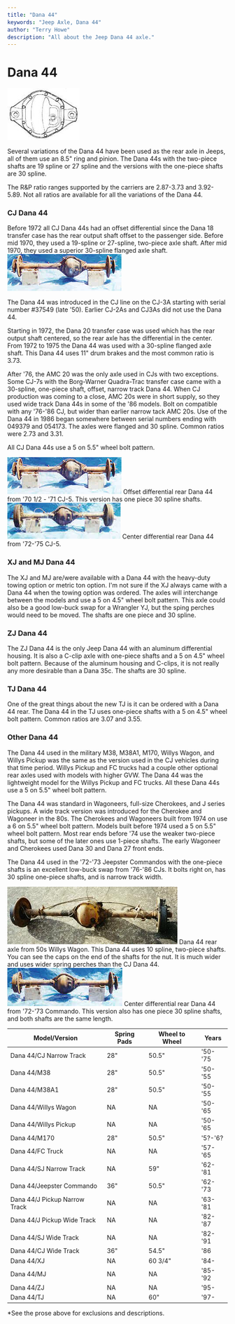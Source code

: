 ```yaml
---
title: "Dana 44"
keywords: "Jeep Axle, Dana 44"
author: "Terry Howe"
description: "All about the Jeep Dana 44 axle."
---
```

# Dana 44

![Dana 44 diff cover](../../img/axle/bwd44.jpg)

Several variations of the Dana 44 have been used as the rear axle in Jeeps, all of them use an 8.5" ring and pinion. The Dana 44s with the two-piece shafts are 19 spline or 27 spline and the versions with the one-piece shafts are 30 spline.

The R&P ratio ranges supported by the carriers are 2.87-3.73 and 3.92-5.89. Not all ratios are available for all the variations of the Dana 44.

### CJ Dana 44

Before 1972 all CJ Dana 44s had an offset differential since the Dana 18 transfer case has the rear output shaft offset to the passenger side. Before mid 1970, they used a 19-spline or 27-spline, two-piece axle shaft. After mid 1970, they used a superior 30-spline flanged axle shaft. ![Rear Dana 44 '70 1/2 - '71 CJ-5](../../img/axle/d44_71.jpg)

The Dana 44 was introduced in the CJ line on the CJ-3A starting with serial number #37549 (late '50). Earlier CJ-2As and CJ3As did not use the Dana 44.

Starting in 1972, the Dana 20 transfer case was used which has the rear output shaft centered, so the rear axle has the differential in the center. From 1972 to 1975 the Dana 44 was used with a 30-spline flanged axle shaft. This Dana 44 uses 11" drum brakes and the most common ratio is 3.73.

After '76, the AMC 20 was the only axle used in CJs with two exceptions. Some CJ-7s with the Borg-Warner Quadra-Trac transfer case came with a 30-spline, one-piece shaft, offset, narrow track Dana 44. When CJ production was coming to a close, AMC 20s were in short supply, so they used wide track Dana 44s in some of the '86 models. Bolt on compatible with any '76-'86 CJ, but wider than earlier narrow tack AMC 20s. Use of the Dana 44 in 1986 began somewhere between serial numbers ending with 049379 and 054173. The axles were flanged and 30 spline. Common ratios were 2.73 and 3.31.

All CJ Dana 44s use a 5 on 5.5" wheel bolt pattern.

![Rear Dana 44 '70 1/2 - '71 CJ-5](../../img/axle/d44_71.jpg) Offset differential rear Dana 44 from '70 1/2 - '71 CJ-5. This version has one piece 30 spline shafts. ![Dana 44 '72-'75 CJ-5](../../img/axle/d44_72.jpg) Center differential rear Dana 44 from '72-'75 CJ-5.

### XJ and MJ Dana 44

The XJ and MJ are/were available with a Dana 44 with the heavy-duty towing option or metric ton option. I'm not sure if the XJ always came with a Dana 44 when the towing option was ordered. The axles will interchange between the models and use a 5 on 4.5" wheel bolt pattern. This axle could also be a good low-buck swap for a Wrangler YJ, but the sping perches would need to be moved. The shafts are one piece and 30 spline.

### ZJ Dana 44

The ZJ Dana 44 is the only Jeep Dana 44 with an aluminum differential housing. It is also a C-clip axle with one-piece shafts and a 5 on 4.5" wheel bolt pattern. Because of the aluminum housing and C-clips, it is not really any more desirable than a Dana 35c. The shafts are 30 spline.

### TJ Dana 44

One of the great things about the new TJ is it can be ordered with a Dana 44 rear. The Dana 44 in the TJ uses one-piece shafts with a 5 on 4.5" wheel bolt pattern. Common ratios are 3.07 and 3.55.

### Other Dana 44

The Dana 44 used in the military M38, M38A1, M170, Willys Wagon, and Willys Pickup was the same as the version used in the CJ vehicles during that time period. Willys Pickup and FC trucks had a couple other optional rear axles used with models with higher GVW. The Dana 44 was the lightweight model for the Willys Pickup and FC trucks. All these Dana 44s use a 5 on 5.5" wheel bolt pattern.

The Dana 44 was standard in Wagoneers, full-size Cherokees, and J series pickups. A wide track version was introduced for the Cherokee and Wagoneer in the 80s. The Cherokees and Wagoneers built from 1974 on use a 6 on 5.5" wheel bolt pattern. Models built before 1974 used a 5 on 5.5" wheel bolt pattern. Most rear ends before '74 use the weaker two-piece shafts, but some of the later ones use 1-piece shafts. The early Wagoneer and Cherokees used Dana 30 and Dana 27 front ends.

The Dana 44 used in the '72-'73 Jeepster Commandos with the one-piece shafts is an excellent low-buck swap from '76-'86 CJs. It bolts right on, has 30 spline one-piece shafts, and is narrow track width.

[![Dana 44 from 50s Willys Wagon](../../img/axle/d44wag.jpg)](../../img/axle/d44wag.jpg) Dana 44 rear axle from 50s Willys Wagon. This Dana 44 uses 10 spline, two-piece shafts. You can see the caps on the end of the shafts for the nut. It is much wider and uses wider spring perches than the CJ Dana 44. ![Dana 44 '72 Commando](../../img/axle/d44_com.jpg) Center differential rear Dana 44 from '72-'73 Commando. This version also has one piece 30 spline shafts, and both shafts are the same length.

| Model/Version                 | Spring Pads | Wheel to Wheel | Years   |
|-------------------------------|-------------|----------------|---------|
| Dana 44/CJ Narrow Track       | 28"         | 50.5"          | '50-'75 |
| Dana 44/M38                   | 28"         | 50.5"          | '50-'55 |
| Dana 44/M38A1                 | 28"         | 50.5"          | '50-'55 |
| Dana 44/Willys Wagon          | NA          | NA             | '50-'65 |
| Dana 44/Willys Pickup         | NA          | NA             | '50-'65 |
| Dana 44/M170                  | 28"         | 50.5"          | '5?-'6? |
| Dana 44/FC Truck              | NA          | NA             | '57-'65 |
| Dana 44/SJ Narrow Track       | NA          | 59"            | '62-'81 |
| Dana 44/Jeepster Commando     | 36"         | 50.5"          | '62-'73 |
| Dana 44/J Pickup Narrow Track | NA          | NA             | '63-'81 |
| Dana 44/J Pickup Wide Track   | NA          | NA             | '82-'87 |
| Dana 44/SJ Wide Track         | NA          | NA             | '82-'91 |
| Dana 44/CJ Wide Track         | 36"         | 54.5"          | '86     |
| Dana 44/XJ                    | NA          | 60 3/4"        | '84-    |
| Dana 44/MJ                    | NA          | NA             | '85-'92 |
| Dana 44/ZJ                    | NA          | NA             | '95-    |
| Dana 44/TJ                    | NA          | 60"            | '97-    |

*See the prose above for exclusions and descriptions.